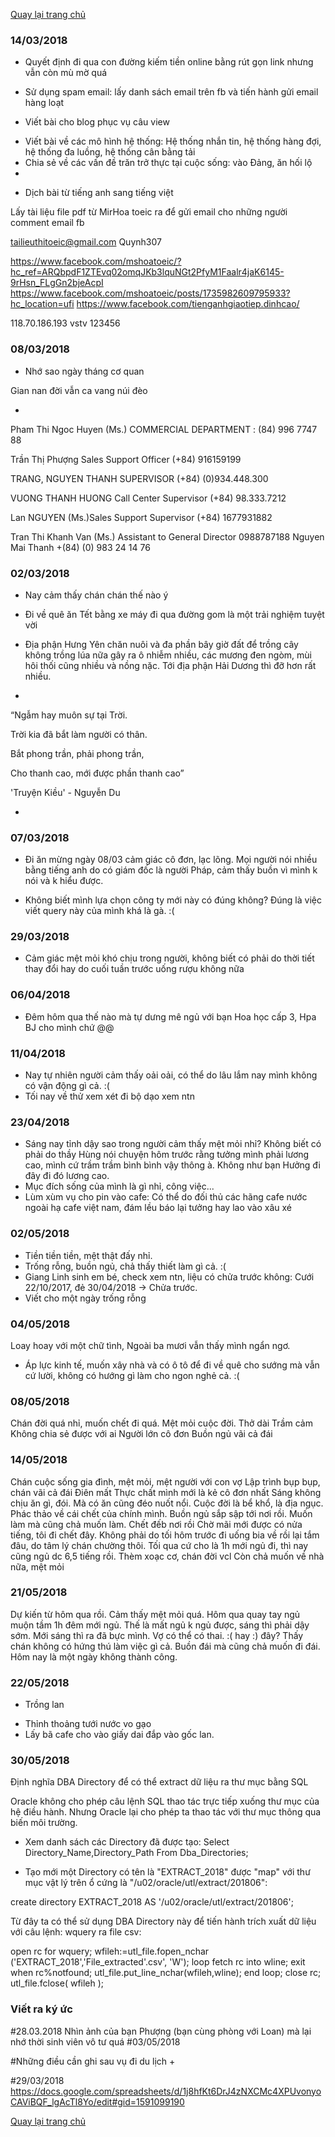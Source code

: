 [Quay lại trang chủ](https://phamkhactuy.github.io/tuypk.github.io/index.html)

### 14/03/2018

- Quyết định đi qua con đường kiếm tiền online bằng rút gọn link nhưng vẫn còn mù mờ quá

- Sử dụng spam email: lấy danh sách email trên fb và tiến hành gửi email hàng loạt

- Viết bài cho blog phục vụ câu view
+ Viết bài về các mô hình hệ thống: Hệ thống nhắn tin, hệ thống hàng đợi, hệ thống đa luồng, hệ thống cân bằng tải
+ Chia sẻ về các vấn đề trăn trở thực tại cuộc sống: vào Đảng, ăn hối lộ
+ 
- Dịch bài từ tiếng anh sang tiếng việt

Lấy tài liệu file pdf từ MirHoa toeic ra để gửi email cho những người comment email fb


tailieuthitoeic@gmail.com
Quynh307


https://www.facebook.com/mshoatoeic/?hc_ref=ARQbpdF1ZTEvq02omqJKb3lquNGt2PfyM1Faalr4jaK6145-9rHsn_FLgGn2bjeAcpI
https://www.facebook.com/mshoatoeic/posts/1735982609795933?hc_location=ufi
https://www.facebook.com/tienganhgiaotiep.dinhcao/
 


118.70.186.193
vstv
123456

 

### 08/03/2018

- Nhớ sao ngày tháng cơ quan

Gian nan đời vẫn ca vang núi đèo

-
Pham Thi Ngoc Huyen (Ms.) COMMERCIAL DEPARTMENT : (84) 996 7747 88
  
Trần Thị Phượng Sales Support Officer  (+84) 916159199

TRANG, NGUYEN THANH SUPERVISOR  (+84) (0)934.448.300

VUONG THANH HUONG Call Center Supervisor (+84) 98.333.7212

Lan NGUYEN (Ms.)Sales Support Supervisor (+84) 1677931882

Tran Thi Khanh Van (Ms.) Assistant to General Director  0988787188
Nguyen Mai Thanh +(84) (0) 983 24 14 76

### 02/03/2018
- Nay cảm thấy chán chán thế nào ý

- Đi về quê ăn Tết bằng xe máy đi qua đường gom là một trải nghiệm tuyệt vời

- Địa phận Hưng Yên chăn nuôi và đa phần bây giờ đất để trồng cây không trồng lúa nữa gây ra ô nhiễm nhiều, các mương đen ngòm, mùi hôi thối cũng nhiều và nồng nặc. Tới địa phận Hải Dương thì đỡ hơn rất nhiều.


- 
“Ngẫm hay muôn sự tại Trời.

Trời kia đã bắt làm người có thân.

Bắt phong trần, phải phong trần,

Cho thanh cao, mới được phần thanh cao”

'Truyện Kiều' - Nguyễn Du

- 
### 07/03/2018
- Đi ăn mừng ngày 08/03 cảm giác cô đơn, lạc lõng. Mọi người nói nhiều bằng tiếng anh do có giám đốc là người Pháp, cảm thấy buồn vì mình k nói và k hiểu được.

- Không biết mình lựa chọn công ty mới này có đúng không? Đúng là việc viết query này của mình khá là gà. :(

### 29/03/2018
- Cảm giác mệt mỏi khó chịu trong người, không biết có phải do thời tiết thay đổi hay do cuối tuần trước uống rượu không nữa
### 06/04/2018
- Đêm hôm qua thế nào mà tự dưng mê ngủ với bạn Hoa học cấp 3, Hpa BJ cho mình chứ @@
### 11/04/2018
- Nay tự nhiên người cảm thấy oải oải, có thể do lâu lắm nay mình không có vận động gì cả. :(
- Tối nay về thử xem xét đi bộ dạo xem ntn
### 23/04/2018
- Sáng nay tỉnh dậy sao trong người cảm thấy mệt mỏi nhỉ? Không biết có phải do thầy Hùng nói chuyện hôm trước rằng tưởng mình phải lương cao, mình cứ trầm trầm bình bình vậy thông à. Không như bạn Hưởng đi đây đi đó lương cao.
- Mục đích sống của mình là gì nhỉ, công việc...
- Lùm xùm vụ cho pin vào cafe: Có thể do đối thủ các hãng cafe nước ngoài hạ cafe việt nam, đám lều báo lại tưởng hay lao vào xâu xé
### 02/05/2018
- Tiền tiền tiền, mệt thật đấy nhỉ.
- Trống rỗng, buồn ngủ, chả thấy thiết làm gì cả. :(
- Giang Linh sinh em bé, check xem ntn, liệu có chửa trước không: Cưới 22/10/2017, đẻ 30/04/2018 -> Chửa trước.
- Viết cho một ngày trống rỗng

### 04/05/2018
Loay hoay với một chữ tình,
Ngoài ba mươi vẫn thấy mình ngẩn ngơ.
- Áp lực kinh tế, muốn xây nhà và có ô tô để đi về quê cho sướng mà vẫn cứ lười, không có hướng gì làm cho ngon nghẻ cả. :(

### 08/05/2018
Chán đời quá nhỉ, muốn chết đi quá. Mệt mỏi cuộc đời.
Thở dài
Trầm cảm
Không chia sẻ được với ai
Người lớn cô đơn
Buồn ngủ vãi cả đái

### 14/05/2018
Chán cuộc sống gia đình, mệt mỏi, mệt người với con vợ
Lập trình bụp bụp, chán vãi cả đái
Điên mất
Thực chất mình mới là kẻ cô đơn nhất
Sáng không chịu ăn gì, đói. Mà có ăn cũng đéo nuốt nổi. Cuộc đời là bể khổ, là địa ngục.
Phác thảo về cái chết của chính mình.
Buồn ngủ sắp sập tới nơi rồi.
Muốn làm mà cũng chả muốn làm. Chết đếb nơi rồi
Chờ mãi mới được có nửa tiếng, tôi đi chết đây.
Không phải do tối hôm trước đi uống bia về rồi lại tắm đâu, do tâm lý chán chường thôi. Tối qua cứ cho là 1h mới ngủ đi, thì nay cũng ngủ dc 6,5 tiếng rồi.
Thèm xoạc cơ, chán đời vcl
Còn chả muốn về nhà nữa, mệt mỏi

### 21/05/2018
Dự kiến từ hôm qua rồi. Cảm thấy mệt mỏi quá. Hôm qua quay tay ngủ muộn  tầm 1h đêm mới ngủ. Thế là mất ngủ k ngủ được, sáng thì phải dậy sớm. Mới sáng thì ra đã bực mình.
Vợ có thể có thai. :( hay :) đây?
Thấy chán không có hứng thú làm việc gì cả.
Buồn đái mà cũng chả muốn đi đái.
Hôm nay là một ngày không thành công.

### 22/05/2018
- Trồng lan
+ Thỉnh thoảng tưới nước vo gạo
+ Lấy bã cafe cho vào giấy dai đắp vào gốc lan.


### 30/05/2018
Định nghĩa DBA Directory để có thể extract dữ liệu ra thư mục bằng SQL

Oracle không cho phép câu lệnh SQL thao tác trực tiếp xuống thư mục của hệ điều hành. Nhưng Oracle lại cho phép ta thao tác với thư mục thông qua biến môi trường.
- Xem danh sách các Directory đã được tạo:
Select Directory_Name,Directory_Path From Dba_Directories;

- Tạo mới một Directory có tên là "EXTRACT_2018" được "map" với thư mục vật lý trên ổ cứng là "/u02/oracle/utl/extract/201806":

create directory EXTRACT_2018 AS '/u02/oracle/utl/extract/201806';

Từ đây ta có thể sử dụng DBA Directory này để tiến hành trích xuất dữ liệu với câu lệnh: wquery ra file csv:

open rc for  wquery;
	wfileh:=utl_file.fopen_nchar ('EXTRACT_2018','File_extracted'.csv', 'W');
  loop
	fetch rc into wline;
	exit when rc%notfound;
	utl_file.put_line_nchar(wfileh,wline);
  end loop;
close rc;
   utl_file.fclose( wfileh );


### Viết ra ký ức
#28.03.2018
Nhìn ảnh của bạn Phượng (bạn cùng phòng với Loan) mà lại nhớ thời sinh viên vô tư quá
#03/05/2018

#Những điều cần ghi sau vụ đi du lịch
+ 


#29/03/2018
https://docs.google.com/spreadsheets/d/1j8hfKt6DrJ4zNXCMc4XPUvonyoCAViBQF_lgAcTl8Yo/edit#gid=1591099190

[Quay lại trang chủ](https://phamkhactuy.github.io/tuypk.github.io/index.html)
